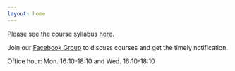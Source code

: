 ```yaml
---
layout: home
---
```

Please see the course syllabus [here](/nsysu-math604/static_files/presentations/course_outline.pdf).

Join our [Facebook Group](https://www.facebook.com/groups/335202601842081) to discuss courses and get the timely notification.

Office hour:  Mon. 16:10-18:10 and Wed. 16:10-18:10
